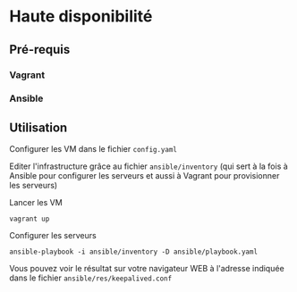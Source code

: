 # Haute disponibilité

## Pré-requis

### Vagrant


### Ansible


## Utilisation

Configurer les VM dans le fichier `config.yaml`

Editer l'infrastructure grâce au fichier `ansible/inventory` (qui sert à la fois à Ansible pour configurer les serveurs et aussi à Vagrant pour provisionner les serveurs)

Lancer les VM
```
vagrant up
```

Configurer les serveurs
```
ansible-playbook -i ansible/inventory -D ansible/playbook.yaml
```

Vous pouvez voir le résultat sur votre navigateur WEB à l'adresse indiquée dans le fichier `ansible/res/keepalived.conf`